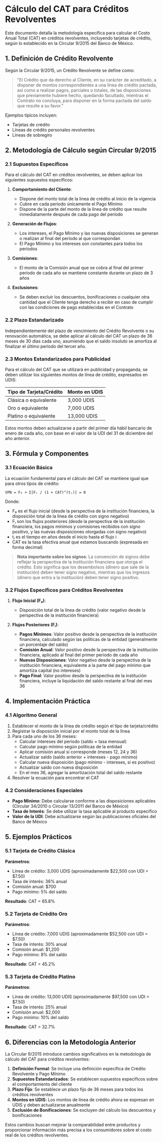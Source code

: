 # Cálculo del CAT para Créditos Revolventes

Este documento detalla la metodología específica para calcular el Costo Anual Total (CAT) en créditos revolventes, incluyendo tarjetas de crédito, según lo establecido en la Circular 9/2015 del Banco de México.

## 1. Definición de Crédito Revolvente

Según la Circular 9/2015, un Crédito Revolvente se define como:

> "El Crédito que da derecho al Cliente, en su carácter de acreditado, a disponer de montos correspondientes a una línea de crédito pactada, así como a realizar pagos, parciales o totales, de las disposiciones que previamente hubiere hecho, quedando facultado, mientras el Contrato no concluya, para disponer en la forma pactada del saldo que resulte a su favor."

Ejemplos típicos incluyen:
- Tarjetas de crédito
- Líneas de crédito personales revolventes
- Líneas de sobregiro

## 2. Metodología de Cálculo según Circular 9/2015

### 2.1 Supuestos Específicos

Para el cálculo del CAT en créditos revolventes, se deben aplicar los siguientes supuestos específicos:

1. **Comportamiento del Cliente**:
   - Dispone del monto total de la línea de crédito al inicio de la vigencia
   - Cubre en cada periodo únicamente el Pago Mínimo
   - Dispone de la parte del monto de la línea de crédito que resulte inmediatamente después de cada pago del período

2. **Generación de Flujos**:
   - Los intereses, el Pago Mínimo y las nuevas disposiciones se generan o realizan al final del período al que correspondan
   - El Pago Mínimo y los intereses son constantes para todos los períodos

3. **Comisiones**:
   - El monto de la Comisión anual que se cobra al final del primer periodo de cada año se mantiene constante durante un plazo de 3 años

4. **Exclusiones**:
   - Se deben excluir los descuentos, bonificaciones o cualquier otra cantidad que el Cliente tenga derecho a recibir en caso de cumplir con las condiciones de pago establecidas en el Contrato

### 2.2 Plazo Estandarizado

Independientemente del plazo de vencimiento del Crédito Revolvente o su renovación automática, se debe aplicar al cálculo del CAT un plazo de 36 meses de 30 días cada uno, asumiendo que el saldo insoluto se amortiza al finalizar el último período del tercer año.

### 2.3 Montos Estandarizados para Publicidad

Para el cálculo del CAT que se utilizará en publicidad y propaganda, se deben utilizar los siguientes montos de línea de crédito, expresados en UDIS:

| Tipo de Tarjeta/Crédito | Monto en UDIS |
|-------------------------|---------------|
| Clásica o equivalente   | 3,000 UDIS    |
| Oro o equivalente       | 7,000 UDIS    |
| Platino o equivalente   | 13,000 UDIS   |

Estos montos deben actualizarse a partir del primer día hábil bancario de enero de cada año, con base en el valor de la UDI del 31 de diciembre del año anterior.

## 3. Fórmula y Componentes

### 3.1 Ecuación Básica

La ecuación fundamental para el cálculo del CAT se mantiene igual que para otros tipos de crédito:

```
VPN = F₀ + Σ[Fᵢ / (1 + CAT)^(tᵢ)] = 0
```

Donde:
- F₀ es el flujo inicial (desde la perspectiva de la institución financiera, la disposición total de la línea de crédito con signo negativo)
- Fᵢ son los flujos posteriores (desde la perspectiva de la institución financiera, los pagos mínimos y comisiones recibidos con signo positivo, y las nuevas disposiciones otorgadas con signo negativo)
- tᵢ es el tiempo en años desde el inicio hasta el flujo i
- CAT es la tasa efectiva anual que estamos buscando (expresada en forma decimal)

> **Nota importante sobre los signos**: La convención de signos debe reflejar la perspectiva de la institución financiera que otorga el crédito. Esto significa que los desembolsos (dinero que sale de la institución) deben tener signo negativo, mientras que los ingresos (dinero que entra a la institución) deben tener signo positivo.

### 3.2 Flujos Específicos para Créditos Revolventes

1. **Flujo Inicial (F₀)**:
   - Disposición total de la línea de crédito (valor negativo desde la perspectiva de la institución financiera)

2. **Flujos Posteriores (Fᵢ)**:
   - **Pagos Mínimos**: Valor positivo desde la perspectiva de la institución financiera, calculado según las políticas de la entidad (generalmente un porcentaje del saldo)
   - **Comisión Anual**: Valor positivo desde la perspectiva de la institución financiera, aplicado al final del primer periodo de cada año
   - **Nuevas Disposiciones**: Valor negativo desde la perspectiva de la institución financiera, equivalente a la parte del pago mínimo que amortiza capital (no intereses)
   - **Pago Final**: Valor positivo desde la perspectiva de la institución financiera, incluye la liquidación del saldo restante al final del mes 36

## 4. Implementación Práctica

### 4.1 Algoritmo General

1. Establecer el monto de la línea de crédito según el tipo de tarjeta/crédito
2. Registrar la disposición inicial por el monto total de la línea
3. Para cada uno de los 36 meses:
   - Calcular intereses del periodo (saldo × tasa mensual)
   - Calcular pago mínimo según políticas de la entidad
   - Aplicar comisión anual si corresponde (meses 12, 24 y 36)
   - Actualizar saldo (saldo anterior + intereses - pago mínimo)
   - Calcular nueva disposición (pago mínimo - intereses, si es positivo)
   - Actualizar saldo con nueva disposición
   - En el mes 36, agregar la amortización total del saldo restante
4. Resolver la ecuación para encontrar el CAT

### 4.2 Consideraciones Especiales

- **Pago Mínimo**: Debe calcularse conforme a las disposiciones aplicables (Circular 34/2010 o Circular 13/2011 del Banco de México)
- **Tasa de Interés**: Se debe utilizar la tasa aplicable al producto específico
- **Valor de la UDI**: Debe actualizarse según las publicaciones oficiales del Banco de México

## 5. Ejemplos Prácticos

### 5.1 Tarjeta de Crédito Clásica

**Parámetros**:
- Línea de crédito: 3,000 UDIS (aproximadamente $22,500 con UDI = $7.50)
- Tasa de interés: 36% anual
- Comisión anual: $700
- Pago mínimo: 5% del saldo

**Resultado**: CAT = 65.8%

### 5.2 Tarjeta de Crédito Oro

**Parámetros**:
- Línea de crédito: 7,000 UDIS (aproximadamente $52,500 con UDI = $7.50)
- Tasa de interés: 30% anual
- Comisión anual: $1,200
- Pago mínimo: 8% del saldo

**Resultado**: CAT = 45.2%

### 5.3 Tarjeta de Crédito Platino

**Parámetros**:
- Línea de crédito: 13,000 UDIS (aproximadamente $97,500 con UDI = $7.50)
- Tasa de interés: 25% anual
- Comisión anual: $2,000
- Pago mínimo: 10% del saldo

**Resultado**: CAT = 32.7%

## 6. Diferencias con la Metodología Anterior

La Circular 9/2015 introduce cambios significativos en la metodología de cálculo del CAT para créditos revolventes:

1. **Definición Formal**: Se incluye una definición específica de Crédito Revolvente y Pago Mínimo
2. **Supuestos Estandarizados**: Se establecen supuestos específicos sobre el comportamiento del cliente
3. **Plazo Fijo**: Se establece un plazo fijo de 36 meses para todos los créditos revolventes
4. **Montos en UDIS**: Los montos de línea de crédito ahora se expresan en UDIS y deben actualizarse anualmente
5. **Exclusión de Bonificaciones**: Se excluyen del cálculo los descuentos y bonificaciones

Estos cambios buscan mejorar la comparabilidad entre productos y proporcionar información más precisa a los consumidores sobre el costo real de los créditos revolventes.